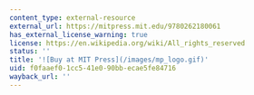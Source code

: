 ```yaml
---
content_type: external-resource
external_url: https://mitpress.mit.edu/9780262180061
has_external_license_warning: true
license: https://en.wikipedia.org/wiki/All_rights_reserved
status: ''
title: '![Buy at MIT Press](/images/mp_logo.gif)'
uid: f0faaef0-1cc5-41e0-90bb-ecae5fe84716
wayback_url: ''
---
```

